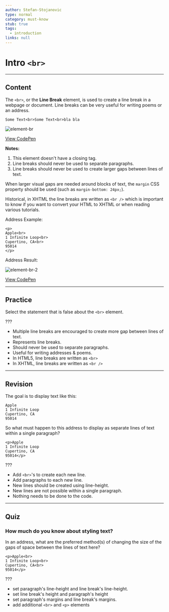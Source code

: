 ```yaml
---
author: Stefan-Stojanovic
type: normal
category: must-know
stub: true
tags:
  - introduction
links: null
---
```


# Intro `<br>`


---

## Content

The `<br>`, or the **Line Break** element, is used to create a line break in a webpage or document. Line breaks can be very useful for writing poems or an address.

```plain-text
Some Text<br>Some Text<br>bla bla
```

![element-br](https://img.enkipro.com/8830b93538045b1dcaf21c420a3d2e93.png)

[View CodePen](https://codepen.io/enkidevs/pen/XBpmqB)

**Notes:**
  1) This element doesn't have a closing tag.
  2) Line breaks should never be used to separate paragraphs.
  3) Line breaks should never be used to create larger gaps between lines of text.

When larger visual gaps are needed around blocks of text, the `margin` CSS property should be used (such as `margin-bottom: 24px;`).

Historical, in XHTML the line breaks are written as `<br />` which is important to know if you want to convert your HTML to XHTML or when reading various tutorials.

Address Example:

```plain-text
<p>
Apple<br>
1 Infinite Loop<br>
Cupertino, CA<br>
95014
</p>
```

Address Result:

![element-br-2](https://img.enkipro.com/36ad609fbdfdb3d532b473a09b7d0cca.png)

[View CodePen](https://codepen.io/enkidevs/pen/EpZVRO)


---

## Practice

Select the statement that is false about the `<br>` element.

???

- Multiple line breaks are encouraged to create more gap between lines of text.
- Represents line breaks.
- Should never be used to separate paragraphs.
- Useful for writing addresses & poems.
- In HTML5, line breaks are written as `<br>`
- In XHTML, line breaks are written as `<br />`


---

## Revision

The goal is to display text like this:

```plain-text
Apple
1 Infinite Loop
Cupertino, CA
95014
```

So what must happen to this address to display as separate lines of text within a single paragraph?

```plain-text
<p>Apple
1 Infinite Loop
Cupertino, CA
95014</p>
```

???

- Add `<br>`'s to create each new line.
- Add paragraphs to each new line.
- New lines should be created using line-height.
- New lines are not possible within a single paragraph.
- Nothing needs to be done to the code.


---

## Quiz

### How much do you know about styling text?


In an address, what are the preferred method(s) of changing the size of the gaps of space between the lines of text here?

```plain-text
<p>Apple<br>
1 Infinite Loop<br>
Cupertino, CA<br>
95014</p>
```

???

- set paragraph's line-height and line break's line-height.
- set line break's height and paragraph's height
- set paragraph's margins and line break's margins.
- add additional `<br>` and `<p>` elements
 

